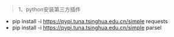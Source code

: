 > 1、python安装第三方插件
+ pip install -i https://pypi.tuna.tsinghua.edu.cn/simple requests
+ pip install -i https://pypi.tuna.tsinghua.edu.cn/simple parsel
